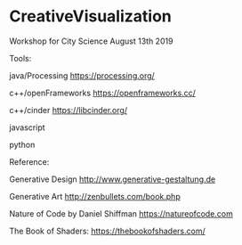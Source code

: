 # CreativeVisualization
Workshop for City Science August 13th 2019


Tools:

java/Processing
https://processing.org/

c++/openFrameworks
https://openframeworks.cc/



c++/cinder
https://libcinder.org/

javascript

python

Reference:

Generative Design
http://www.generative-gestaltung.de

Generative Art
http://zenbullets.com/book.php

Nature of Code by Daniel Shiffman
https://natureofcode.com

The Book of Shaders:
https://thebookofshaders.com/
